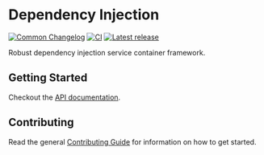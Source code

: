 # Dependency Injection

[![Common Changelog](https://common-changelog.org/badge.svg)](https://common-changelog.org)
[![CI](https://github.com/athena-framework/athena/workflows/CI/badge.svg)](https://github.com/athena-framework/athena/actions/workflows/ci.yml)
[![Latest release](https://img.shields.io/github/release/athena-framework/dependency-injection.svg)](https://github.com/athena-framework/dependency-injection/releases)

Robust dependency injection service container framework.

## Getting Started

Checkout the [API documentation](https://athenaframework.org/DependencyInjection).

## Contributing

Read the general [Contributing Guide](./CONTRIBUTING.md) for information on how to get started.
